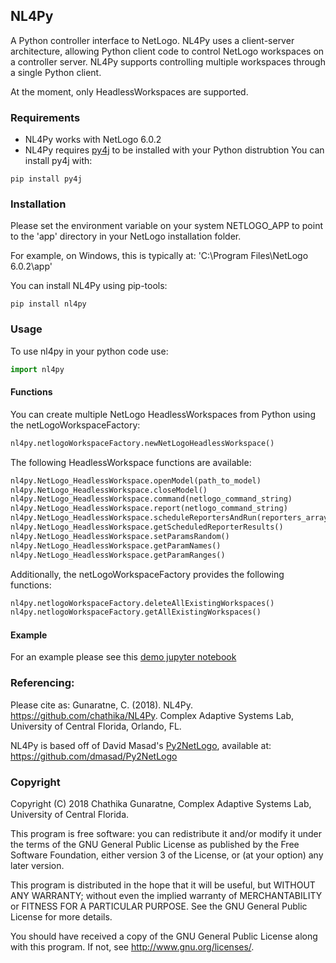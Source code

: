 ## NL4Py

A Python controller interface to NetLogo. NL4Py uses a client-server architecture, allowing Python client code to control NetLogo workspaces on a controller server. NL4Py supports controlling multiple workspaces through a single Python client. 

At the moment, only HeadlessWorkspaces are supported.

### Requirements
* NL4Py works with NetLogo 6.0.2
* NL4Py requires [py4j](https://www.py4j.org/) to be installed with your Python distrubtion
	You can install py4j with: 
```
pip install py4j
``` 

### Installation
Please set the environment variable on your system NETLOGO_APP to point to the 'app' directory in your NetLogo installation folder.

For example, on Windows, this is typically at: 'C:\Program Files\NetLogo 6.0.2\app'

You can install NL4Py using pip-tools: 
```
pip install nl4py
```

### Usage
To use nl4py in your python code use: 

```python
import nl4py 
```

#### Functions

You can create multiple NetLogo HeadlessWorkspaces from Python using the netLogoWorkspaceFactory: 

```python
nl4py.netlogoWorkspaceFactory.newNetLogoHeadlessWorkspace()
```

The following HeadlessWorkspace functions are available:

```python
nl4py.NetLogo_HeadlessWorkspace.openModel(path_to_model)
nl4py.NetLogo_HeadlessWorkspace.closeModel()
nl4py.NetLogo_HeadlessWorkspace.command(netlogo_command_string)
nl4py.NetLogo_HeadlessWorkspace.report(netlogo_command_string)
nl4py.NetLogo_HeadlessWorkspace.scheduleReportersAndRun(reporters_array, startAtTick=0, intervalTicks=1, stopAtTick=-1, goCommand="go")
nl4py.NetLogo_HeadlessWorkspace.getScheduledReporterResults()
nl4py.NetLogo_HeadlessWorkspace.setParamsRandom()
nl4py.NetLogo_HeadlessWorkspace.getParamNames()
nl4py.NetLogo_HeadlessWorkspace.getParamRanges()
```

Additionally, the netLogoWorkspaceFactory provides the following functions:

```python
nl4py.netlogoWorkspaceFactory.deleteAllExistingWorkspaces() 
nl4py.netlogoWorkspaceFactory.getAllExistingWorkspaces()
```

#### Example

For an example please see this [demo jupyter notebook](https://github.com/chathika/NL4Py/blob/master/examples/Demo%20NL4Py.ipynb)
	
### Referencing:

Please cite as: Gunaratne, C. (2018). NL4Py. https://github.com/chathika/NL4Py. Complex Adaptive Systems Lab, University of Central Florida, Orlando, FL.

NL4Py is based off of David Masad's [Py2NetLogo](https://github.com/dmasad/Py2NetLogo), available at: https://github.com/dmasad/Py2NetLogo

### Copyright

Copyright (C) 2018 Chathika Gunaratne, Complex Adaptive Systems Lab, University of Central Florida.

This program is free software: you can redistribute it and/or modify it under the terms of the GNU General Public License as published by the Free Software Foundation, either version 3 of the License, or (at your option) any later version.

This program is distributed in the hope that it will be useful, but WITHOUT ANY WARRANTY; without even the implied warranty of MERCHANTABILITY or FITNESS FOR A PARTICULAR PURPOSE.  See the GNU General Public License for more details.

You should have received a copy of the GNU General Public License along with this program.  If not, see <http://www.gnu.org/licenses/>.





